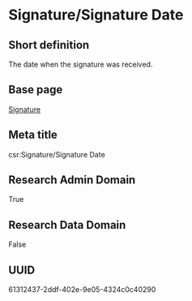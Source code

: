 # Signature/Signature Date
## Short definition
The date when the signature was received.
## Base page
[Signature](https://github.com/EuroCRIS/CASRAI-Dictionairies/blob/main/Objects/Signature.md)
## Meta title
csr:Signature/Signature Date
## Research Admin Domain
True
## Research Data Domain
False
## UUID
61312437-2ddf-402e-9e05-4324c0c40290

